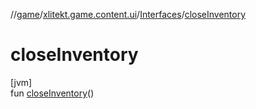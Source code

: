//[game](../../../index.md)/[xlitekt.game.content.ui](../index.md)/[Interfaces](index.md)/[closeInventory](close-inventory.md)

# closeInventory

[jvm]\
fun [closeInventory](close-inventory.md)()
